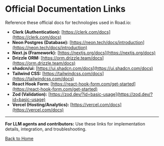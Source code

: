 # Official Documentation Links

Reference these official docs for technologies used in Road.io:

- **Clerk (Authentication):** [https://clerk.com/docs](https://clerk.com/docs)
- **Neon Postgres (Database):** [https://neon.tech/docs/introduction](https://neon.tech/docs/introduction)
- **Next.js (Framework):** [https://nextjs.org/docs](https://nextjs.org/docs)
- **Drizzle ORM:** [https://orm.drizzle.team/docs](https://orm.drizzle.team/docs)
- **shadcn/ui:** [https://ui.shadcn.com/docs](https://ui.shadcn.com/docs)
- **Tailwind CSS:** [https://tailwindcss.com/docs](https://tailwindcss.com/docs)
- **React Hook Form:** [https://react-hook-form.com/get-started](https://react-hook-form.com/get-started)
- **Zod (Validation):** [https://zod.dev/?id=basic-usage](https://zod.dev/?id=basic-usage)
- **Vercel (Hosting/Analytics):** [https://vercel.com/docs](https://vercel.com/docs)

---

**For LLM agents and contributors:**
Use these links for implementation details, integration, and troubleshooting.

[Back to Home](Home.md)
